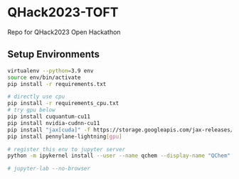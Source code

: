 # QHack2023-TOFT
Repo for QHack2023 Open Hackathon

## Setup Environments
```bash
virtualenv --python=3.9 env
source env/bin/activate
pip install -r requirements.txt

# directly use cpu
pip install -r requirements_cpu.txt
# try gpu below
pip install cuquantum-cu11
pip install nvidia-cudnn-cu11
pip install "jax[cuda]" -f https://storage.googleapis.com/jax-releases/jax_cuda_releases.html
pip install pennylane-lightning[gpu] 

# register this env to jupyter server
python -m ipykernel install --user --name qchem --display-name "QChem"

# jupyter-lab --no-browser
```
